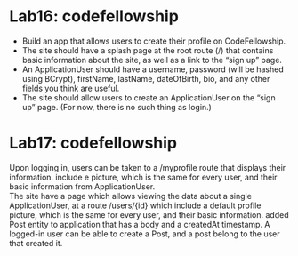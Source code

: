 # Lab16: codefellowship 
- Build an app that allows users to create their profile on CodeFellowship.  
- The site should have a splash page at the root route (/) that contains basic information about the site, as well as a link to the “sign up” page.  
- An ApplicationUser should have a username, password (will be hashed using BCrypt), firstName, lastName, dateOfBirth, bio, and any other fields you think are useful.  
- The site should allow users to create an ApplicationUser on the “sign up” page. (For now, there is no such thing as login.)

# Lab17: codefellowship 
Upon logging in, users can be taken to a /myprofile route that displays their information. include e picture, which is the same for every user, and their basic information from ApplicationUser.  
The site have a page which allows viewing the data about a single ApplicationUser, at a route /users/{id} which include a default profile picture, which is the same for every user, and their basic information. 
added Post entity to  application that has a body and a createdAt timestamp.
A logged-in user can be able to create a Post, and a post belong to the user that created it.  

